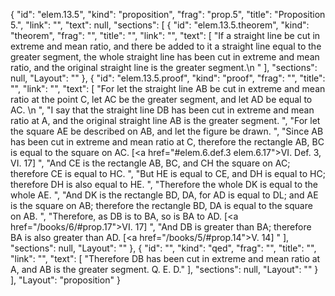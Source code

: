 {
  "id": "elem.13.5",
  "kind": "proposition",
  "frag": "prop.5",
  "title": "Proposition 5.",
  "link": "",
  "text": null,
  "sections": [
    {
      "id": "elem.13.5.theorem",
      "kind": "theorem",
      "frag": "",
      "title": "",
      "link": "",
      "text": [
        "If a straight line be cut in extreme and mean ratio, and there be added to it a straight line equal to the greater segment, the whole straight line has been cut in extreme and mean ratio, and the original straight line is the greater segment.\n      "
      ],
      "sections": null,
      "Layout": ""
    },
    {
      "id": "elem.13.5.proof",
      "kind": "proof",
      "frag": "",
      "title": "",
      "link": "",
      "text": [
        "For let the straight line AB be cut in extreme and mean ratio at the point C, let AC be the greater segment, and let AD be equal to AC. \n      ",
        "I say that the straight line DB has been cut in extreme and mean ratio at A, and the original straight line AB is the greater segment. ",
        "For let the square AE be described on AB, and let the figure be drawn. ",
        "Since AB has been cut in extreme and mean ratio at C, therefore the rectangle AB, BC is equal to the square on AC. [<a href=\"#elem.6.def.3 elem.6.17\">VI. Def. 3</a>, VI. 17] ",
        "And CE is the rectangle AB, BC, and CH the square on AC; therefore CE is equal to HC. ",
        "But HE is equal to CE, and DH is equal to HC; therefore DH is also equal to HE. ",
        "Therefore the whole DK is equal to the whole AE. ",
        "And DK is the rectangle BD, DA, for AD is equal to DL; and AE is the square on AB; therefore the rectangle BD, DA is equal to the square on AB. ",
        "Therefore, as DB is to BA, so is BA to AD. [<a href=\"/books/6/#prop.17\">VI. 17</a>] ",
        "And DB is greater than BA; therefore BA is also greater than AD. [<a href=\"/books/5/#prop.14\">V. 14</a>] "
      ],
      "sections": null,
      "Layout": ""
    },
    {
      "id": "",
      "kind": "qed",
      "frag": "",
      "title": "",
      "link": "",
      "text": [
        "Therefore DB has been cut in extreme and mean ratio at A, and AB is the greater segment. Q. E. D."
      ],
      "sections": null,
      "Layout": ""
    }
  ],
  "Layout": "proposition"
}
